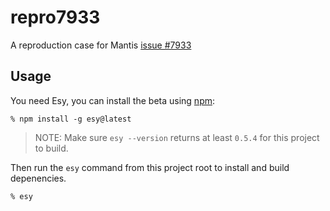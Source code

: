 # repro7933

A reproduction case for Mantis [issue #7933](https://caml.inria.fr/mantis/view.php?id=7933#c19639)

## Usage

You need Esy, you can install the beta using [npm](https://npmjs.com):

    % npm install -g esy@latest

> NOTE: Make sure `esy --version` returns at least `0.5.4` for this project to build.

Then run the `esy` command from this project root to install and build depenencies.

    % esy
